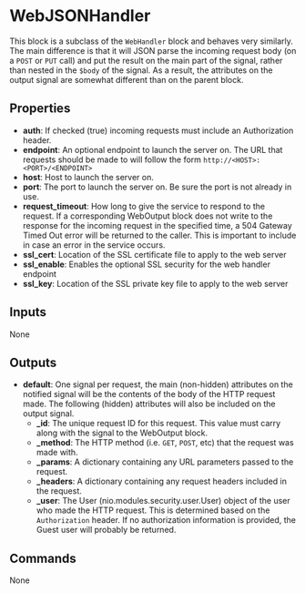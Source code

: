 WebJSONHandler
==============
This block is a subclass of the `WebHandler` block and behaves very similarly. The main difference is that it will JSON parse the incoming request body (on a `POST` or `PUT` call) and put the result on the main part of the signal, rather than nested in the `$body` of the signal. As a result, the attributes on the output signal are somewhat different than on the parent block.

Properties
----------
- **auth**: If checked (true) incoming requests must include an Authorization header.
- **endpoint**: An optional endpoint to launch the server on. The URL that requests should be made to will follow the form `http://<HOST>:<PORT>/<ENDPOINT>`
- **host**: Host to launch the server on.
- **port**: The port to launch the server on. Be sure the port is not already in use.
- **request_timeout**: How long to give the service to respond to the request. If a corresponding WebOutput block does not write to the response for the incoming request in the specified time, a 504 Gateway Timed Out error will be returned to the caller. This is important to include in case an error in the service occurs.
- **ssl_cert**: Location of the SSL certificate file to apply to the web server
- **ssl_enable**: Enables the optional SSL security for the web handler endpoint
- **ssl_key**: Location of the SSL private key file to apply to the web server

Inputs
------
None

Outputs
-------
- **default**: One signal per request, the main (non-hidden) attributes on the notified signal will be the contents of the body of the HTTP request made. The following (hidden) attributes will also be included on the output signal.
  * **_id**: The unique request ID for this request. This value must carry along with the signal to the WebOutput block.
  * **_method**: The HTTP method (i.e. `GET`, `POST`, etc) that the request was made with.
  * **_params**: A dictionary containing any URL parameters passed to the request.
  * **_headers**: A dictionary containing any request headers included in the request.
  * **_user**: The User (nio.modules.security.user.User) object of the user who made the HTTP request. This is determined based on the `Authorization` header. If no authorization information is provided, the Guest user will probably be returned.

Commands
--------
None
